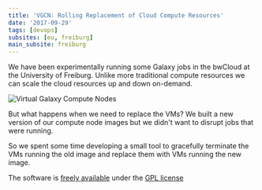 ```yaml
---
title: 'VGCN: Rolling Replacement of Cloud Compute Resources'
date: '2017-09-29'
tags: [devops]
subsites: [eu, freiburg]
main_subsite: freiburg
---
```


We have been experimentally running some Galaxy jobs in the bwCloud at the
University of Freiburg. Unlike more traditional compute resources we can scale
the cloud resources up and down on-demand.

![Virtual Galaxy Compute Nodes](/assets/media/vgcn.png)

But what happens when we need to replace the VMs? We built a new version of
our compute node images but we didn't want to disrupt jobs that were running.

So we spent some time developing a small tool to gracefully terminate the VMs
running the old image and replace them with VMs running the new image.

The software is [freely available](https://github.com/usegalaxy-eu/vgcn-infrastructure/) under the
[GPL license](https://github.com/usegalaxy-eu/vgcn-infrastructure/blob/master/LICENSE)

